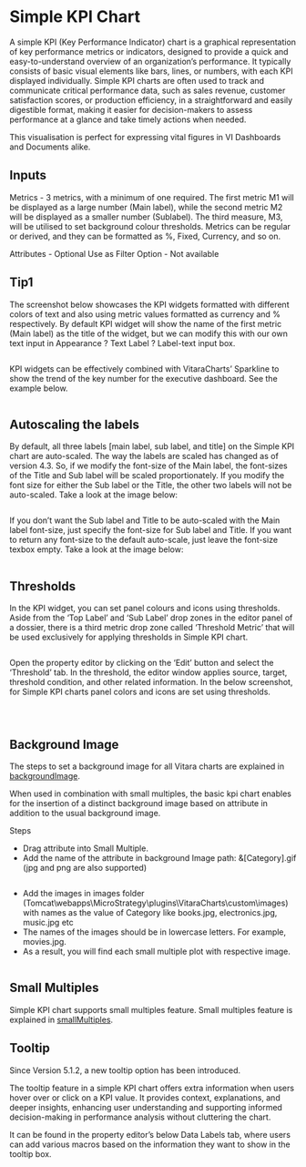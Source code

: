 # Simple KPI Chart

A simple KPI (Key Performance Indicator) chart is a graphical representation of key performance metrics or indicators, designed to provide a quick and easy-to-understand overview of an organization’s performance. It typically consists of basic visual elements like bars, lines, or numbers, with each KPI displayed individually. Simple KPI charts are often used to track and communicate critical performance data, such as sales revenue, customer satisfaction scores, or production efficiency, in a straightforward and easily digestible format, making it easier for decision-makers to assess performance at a glance and take timely actions when needed.

This visualisation is perfect for expressing vital figures in VI Dashboards and Documents alike.

## Inputs <a href="#inputs" id="inputs"></a>

Metrics - 3 metrics, with a minimum of one required. The first metric M1 will be displayed as a large number (Main label), while the second metric M2 will be displayed as a smaller number (Sublabel). The third measure, M3, will be utilised to set background colour thresholds. Metrics can be regular or derived, and they can be formatted as %, Fixed, Currency, and so on.

Attributes - Optional Use as Filter Option - Not available

## Tip1 <a href="#tip1" id="tip1"></a>

The screenshot below showcases the KPI widgets formatted with different colors of text and also using metric values formatted as currency and % respectively. By default KPI widget will show the name of the first metric (Main label) as the title of the widget, but we can modify this with our own text input in Appearance ? Text Label ? Label-text input box.

<figure><img src="../.gitbook/assets/image50.png" alt=""><figcaption></figcaption></figure>

KPI widgets can be effectively combined with VitaraCharts’ Sparkline to show the trend of the key number for the executive dashboard. See the example below.

<figure><img src="../.gitbook/assets/image59.png" alt=""><figcaption></figcaption></figure>

## Autoscaling the labels <a href="#autoscaling-the-labels" id="autoscaling-the-labels"></a>

By default, all three labels \[main label, sub label, and title] on the Simple KPI chart are auto-scaled. The way the labels are scaled has changed as of version 4.3. So, if we modify the font-size of the Main label, the font-sizes of the Title and Sub label will be scaled proportionately. If you modify the font size for either the Sub label or the Title, the other two labels will not be auto-scaled. Take a look at the image below:

<figure><img src="../.gitbook/assets/sKPIAutoScale1.png" alt=""><figcaption></figcaption></figure>

If you don’t want the Sub label and Title to be auto-scaled with the Main label font-size, just specify the font-size for Sub label and Title. If you want to return any font-size to the default auto-scale, just leave the font-size texbox empty. Take a look at the image below:&#x20;

<figure><img src="../.gitbook/assets/sKPIAutoScale2.png" alt=""><figcaption></figcaption></figure>

## Thresholds <a href="#thresholds" id="thresholds"></a>

In the KPI widget, you can set panel colours and icons using thresholds. Aside from the ‘Top Label’ and ‘Sub Label’ drop zones in the editor panel of a dossier, there is a third metric drop zone called ‘Threshold Metric’ that will be used exclusively for applying thresholds in Simple KPI chart.

<figure><img src="../.gitbook/assets/image64.png" alt=""><figcaption></figcaption></figure>

Open the property editor by clicking on the ‘Edit’ button and select the ‘Threshold’ tab. In the threshold, the editor window applies source, target, threshold condition, and other related information. In the below screenshot, for Simple KPI charts panel colors and icons are set using thresholds.

<figure><img src="../.gitbook/assets/image529.png" alt=""><figcaption></figcaption></figure>

<figure><img src="../.gitbook/assets/image530.png" alt=""><figcaption></figcaption></figure>

<figure><img src="../.gitbook/assets/image49.png" alt=""><figcaption></figcaption></figure>

## Background Image <a href="#background-image" id="background-image"></a>

The steps to set a background image for all Vitara charts are explained in [backgroundImage](background-images.md).

When used in combination with small multiples, the basic kpi chart enables for the insertion of a distinct background image based on attribute in addition to the usual background image.

Steps

* Drag attribute into Small Multiple.
* Add the name of the attribute in background Image path: &\[Category].gif (jpg and png are also supported)

<figure><img src="../.gitbook/assets/imageSimpleKPIAttr1.png" alt=""><figcaption></figcaption></figure>

* Add the images in images folder (Tomcat\webapps\MicroStrategy\plugins\VitaraCharts\custom\images) with names as the value of Category like books.jpg, electronics.jpg, music.jpg etc
* The names of the images should be in lowercase letters. For example, movies.jpg.
* As a result, you will find each small multiple plot with respective image.

<figure><img src="../.gitbook/assets/imageSimpleKPIAttr2.png" alt=""><figcaption></figcaption></figure>

## Small Multiples <a href="#small-multiples" id="small-multiples"></a>

Simple KPI chart supports small multiples feature. Small multiples feature is explained in [smallMultiples](small-multiples.md).

## Tooltip <a href="#tooltip" id="tooltip"></a>

Since Version 5.1.2, a new tooltip option has been introduced.

The tooltip feature in a simple KPI chart offers extra information when users hover over or click on a KPI value. It provides context, explanations, and deeper insights, enhancing user understanding and supporting informed decision-making in performance analysis without cluttering the chart.

It can be found in the property editor’s below Data Labels tab, where users can add various macros based on the information they want to show in the tooltip box.

<figure><img src="../.gitbook/assets/SimpleKPITooltip.png" alt=""><figcaption></figcaption></figure>

<figure><img src="../.gitbook/assets/SimpleKPI.png" alt=""><figcaption></figcaption></figure>
